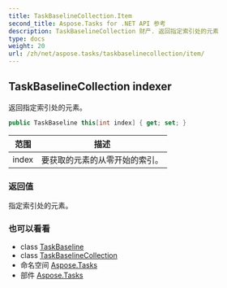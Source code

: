 ```yaml
---
title: TaskBaselineCollection.Item
second_title: Aspose.Tasks for .NET API 参考
description: TaskBaselineCollection 财产. 返回指定索引处的元素
type: docs
weight: 20
url: /zh/net/aspose.tasks/taskbaselinecollection/item/
---
```

## TaskBaselineCollection indexer

返回指定索引处的元素。

```csharp
public TaskBaseline this[int index] { get; set; }
```

| 范围 | 描述 |
| --- | --- |
| index | 要获取的元素的从零开始的索引。 |

### 返回值

指定索引处的元素。

### 也可以看看

* class [TaskBaseline](../../taskbaseline/)
* class [TaskBaselineCollection](../)
* 命名空间 [Aspose.Tasks](../../taskbaselinecollection/)
* 部件 [Aspose.Tasks](../../../)


